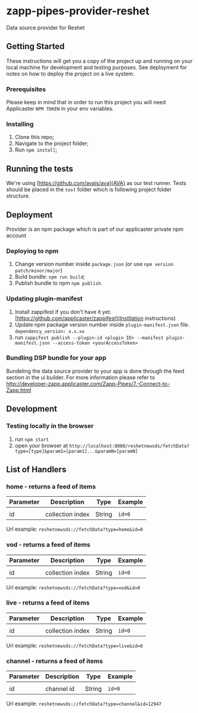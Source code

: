# zapp-pipes-provider-reshet

Data source provider for Reshet

## Getting Started

These instructions will get you a copy of the project up and running on your local machine for development and testing purposes. See deployment for notes on how to deploy the project on a live system.

### Prerequisites

Please keep in mind that in order to run this project you will need Applicaster `NPM TOKEN` in your env variables.

### Installing

1.  Clone this repo;
2.  Navigate to the project folder;
3.  Run `npm install`;

## Running the tests

We're using [https://github.com/avajs/ava](AVA) as our test runner.
Tests should be placed in the `test` folder which is following project folder structure.

## Deployment

Provider is an npm package which is part of our applicaster private npm account

### Deploying to npm

1.  Change version number inside `package.json` (or use `npm version patch/minor/major`)
2.  Build bundle: `npm run build`;
3.  Publish bundle to npm `npm publish`.

### Updating plugin-manifest

1.  Install zappifest if you don't have it yet. [https://github.com/applicaster/zappifest](Instllation instructions)
2.  Update npm package version number inside `plugin-manifest.json` file. `dependency_version: x.x.xx`
3.  run `zappifest publish --plugin-id <plugin ID> --manifest plugin-manifest.json --access-token <yourAccessToken>`

### Bundling DSP bundle for your app

Bundeling the data source provider to your app is done through the feed section in the ui builder. For more information please refer to http://developer-zapp.applicaster.com/Zapp-Pipes/7.-Connect-to-Zapp.html

## Development

### Testing locally in the browser

1.  run `npm start`
2.  open your browser at `http://localhost:8080/reshetnewsds/fetchData?type=[type]&param1=[param1]...&paramN=[paramN]`

## List of Handlers

### home - returns a feed of items

| Parameter | Description      | Type   | Example |
| --------- | ---------------- | ------ | ------- |
|           |
| id        | collection index | String | `id=0`  |

Url example: `reshetnewsds://fetchData?type=home&id=0`

### vod - returns a feed of items

| Parameter | Description      | Type   | Example |
| --------- | ---------------- | ------ | ------- |
|           |
| id        | collection index | String | `id=0`  |

Url example: `reshetnewsds://fetchData?type=vod&id=0`

### live - returns a feed of items

| Parameter | Description      | Type   | Example |
| --------- | ---------------- | ------ | ------- |
|           |
| id        | collection index | String | `id=0`  |

Url example: `reshetnewsds://fetchData?type=live&id=0`

### channel - returns a feed of items

| Parameter | Description | Type   | Example |
| --------- | ----------- | ------ | ------- |
|           |
| id        | channel id  | String | `id=0`  |

Url example: `reshetnewsds://fetchData?type=channel&id=12947`
